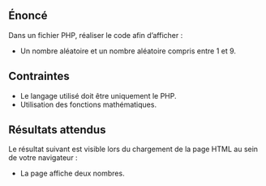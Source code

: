 ## Énoncé

Dans un fichier PHP, réaliser le code afin d’afficher :

- Un nombre aléatoire et un nombre aléatoire compris entre 1 et 9.

## Contraintes

- Le langage utilisé doit être uniquement le PHP.
- Utilisation des fonctions mathématiques.

## Résultats attendus

Le résultat suivant est visible lors du chargement de la page HTML au sein de votre navigateur :

- La page affiche deux nombres.